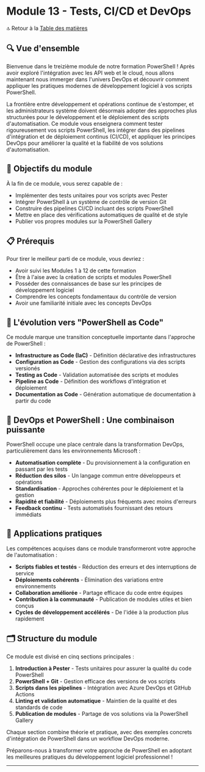 # Module 13 - Tests, CI/CD et DevOps

🔝 Retour à la [Table des matières](/SOMMAIRE.md)

## 🔍 Vue d'ensemble

Bienvenue dans le treizième module de notre formation PowerShell ! Après avoir exploré l'intégration avec les API web et le cloud, nous allons maintenant nous immerger dans l'univers DevOps et découvrir comment appliquer les pratiques modernes de développement logiciel à vos scripts PowerShell.

La frontière entre développement et opérations continue de s'estomper, et les administrateurs système doivent désormais adopter des approches plus structurées pour le développement et le déploiement des scripts d'automatisation. Ce module vous enseignera comment tester rigoureusement vos scripts PowerShell, les intégrer dans des pipelines d'intégration et de déploiement continus (CI/CD), et appliquer les principes DevOps pour améliorer la qualité et la fiabilité de vos solutions d'automatisation.

## 🎯 Objectifs du module

À la fin de ce module, vous serez capable de :

- Implémenter des tests unitaires pour vos scripts avec Pester
- Intégrer PowerShell à un système de contrôle de version Git
- Construire des pipelines CI/CD incluant des scripts PowerShell
- Mettre en place des vérifications automatiques de qualité et de style
- Publier vos propres modules sur la PowerShell Gallery

## 📋 Prérequis

Pour tirer le meilleur parti de ce module, vous devriez :

- Avoir suivi les Modules 1 à 12 de cette formation
- Être à l'aise avec la création de scripts et modules PowerShell
- Posséder des connaissances de base sur les principes de développement logiciel
- Comprendre les concepts fondamentaux du contrôle de version
- Avoir une familiarité initiale avec les concepts DevOps

## 🔄 L'évolution vers "PowerShell as Code"

Ce module marque une transition conceptuelle importante dans l'approche de PowerShell :

- **Infrastructure as Code (IaC)** - Définition déclarative des infrastructures
- **Configuration as Code** - Gestion des configurations via des scripts versionés
- **Testing as Code** - Validation automatisée des scripts et modules
- **Pipeline as Code** - Définition des workflows d'intégration et déploiement
- **Documentation as Code** - Génération automatique de documentation à partir du code

## 🚀 DevOps et PowerShell : Une combinaison puissante

PowerShell occupe une place centrale dans la transformation DevOps, particulièrement dans les environnements Microsoft :

- **Automatisation complète** - Du provisionnement à la configuration en passant par les tests
- **Réduction des silos** - Un langage commun entre développeurs et opérations
- **Standardisation** - Approches cohérentes pour le déploiement et la gestion
- **Rapidité et fiabilité** - Déploiements plus fréquents avec moins d'erreurs
- **Feedback continu** - Tests automatisés fournissant des retours immédiats

## 💼 Applications pratiques

Les compétences acquises dans ce module transformeront votre approche de l'automatisation :

- **Scripts fiables et testés** - Réduction des erreurs et des interruptions de service
- **Déploiements cohérents** - Élimination des variations entre environnements
- **Collaboration améliorée** - Partage efficace du code entre équipes
- **Contribution à la communauté** - Publication de modules utiles et bien conçus
- **Cycles de développement accélérés** - De l'idée à la production plus rapidement

## 🗂️ Structure du module

Ce module est divisé en cinq sections principales :

1. **Introduction à Pester** - Tests unitaires pour assurer la qualité du code PowerShell
2. **PowerShell + Git** - Gestion efficace des versions de vos scripts
3. **Scripts dans les pipelines** - Intégration avec Azure DevOps et GitHub Actions
4. **Linting et validation automatique** - Maintien de la qualité et des standards de code
5. **Publication de modules** - Partage de vos solutions via la PowerShell Gallery

Chaque section combine théorie et pratique, avec des exemples concrets d'intégration de PowerShell dans un workflow DevOps moderne.

Préparons-nous à transformer votre approche de PowerShell en adoptant les meilleures pratiques du développement logiciel professionnel !

---
